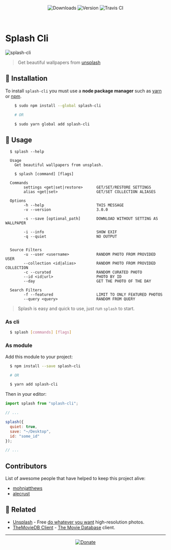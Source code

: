 <p align="center">
  <img src="https://img.shields.io/npm/dt/splash-cli.svg?style=for-the-badge" alt="Downloads" />
  <img src="https://img.shields.io/github/package-json/v/splash-cli/splash-cli.svg?style=for-the-badge" alt="Version" />
  <img src="https://img.shields.io/travis/splash-cli/splash-cli/master.svg?style=for-the-badge" alt="Travis CI" />
</p>

<br>

# Splash Cli

![splash-cli](https://user-images.githubusercontent.com/16429579/35586570-79300ae8-05fb-11e8-8d37-17ff8cb6fa85.gif)

> Get beautiful wallpapers from [unsplash](uwebsite)

## :floppy_disk: Installation

To install `splash-cli` you must use a **node package manager** such as [yarn](/Rawnly/splash-cli/blob/master/yarn) or [npm](/Rawnly/splash-cli/blob/master/npm).

```bash
	$ sudo npm install --global splash-cli

	# OR

	$ sudo yarn global add splash-cli
```

## :paw_prints: Usage

```
  $ splash --help

  Usage
    Get beautiful wallpapers from unsplash.

    $ splash [command] [flags]

  Commands
        settings <get|set|restore>      GET/SET/RESTORE SETTINGS
        alias <get|set>                 GET/SET COLLECTION ALIASES

  Options
        -h --help                       THIS MESSAGE
        -v --version                    3.0.0

        -s --save [optional_path]       DOWNLOAD WITHOUT SETTING AS WALLPAPER

        -i --info                       SHOW EXIF
        -q --quiet                      NO OUTPUT


  Source Filters
        -u --user <username>            RANDOM PHOTO FROM PROVIDED USER
        --collection <id|alias>         RANDOM PHOTO FROM PROVIDED COLLECTION
        -c --curated                    RANDOM CURATED PHOTO
        --id <id|url>                   PHOTO BY ID
        --day                           GET THE PHOTO OF THE DAY

  Search Filters
        -f --featured                   LIMIT TO ONLY FEATURED PHOTOS
        --query <query>                 RANDOM FROM QUERY
```

> Splash is easy and quick to use, just run `splash` to start.

### As cli

```sh
  $ splash [commands] [flags]
```

### As module

Add this module to your project:

```sh
  $ npm install --save splash-cli

  # OR

  $ yarn add splash-cli
```

Then in your editor:

```javascript
import splash from "splash-cli";

// ...

splash({
  quiet: true,
  save: "~/Desktop",
  id: "some_id"
});

// ...
```

## Contributors

List of awesome people that have helped to keep this project alive:

* [mohnjatthews](http://github.com/mohnjatthews)
* [alecrust](http://github.com/alecrust)

## :space_invader: Related

* [Unsplash](https://unsplash.com/) - Free [do whatever you want](https://unsplash.com/license) high-resolution photos.
* [TheMovieDB Client](https://github.com/rawnly/tmdb-cli) - [The Movie Database](https://themoviedb.org) client.

---

<p align="center">
  <a href="https://paypal.me/rawnly/1">
      <img src="https://img.shields.io/badge/donate-paypal-blue.svg?longCache=true&style=for-the-badge&colorA=34495e&colorB=1abc9c" alt="Donate"/>
    </a>
</p>

[uwebsite]: https://unsplash.com
[desk]: https://github.com/rawnly/splashdesktop
[oh-my-zsh]: https://github.com/robbyrussell/oh-my-zsh
[hyper]: https://github.com/zeit/hyper
[old-branch]: https://github.com/rawnly/splash-cli/tree/node%3C%3D7
[sample]: https://i.imgur.com/o0eXz6F.gif
[help]: https://user-images.githubusercontent.com/16429579/33238956-68de7c6a-d298-11e7-841d-2da1c624fce8.png
